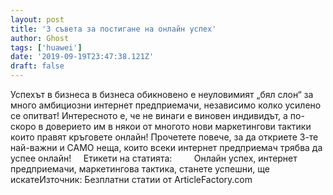 ```yaml
---
layout: post
title: '3 съвета за постигане на онлайн успех'
author: Ghost
tags: ['huawei']
date: '2019-09-19T23:47:38.121Z'
draft: false
---
```


Успехът в бизнеса в бизнеса обикновено е неуловимият „бял слон“ за много амбициозни интернет предприемачи, независимо колко усилено се опитват! Интересното е, че не винаги е виновен индивидът, а по-скоро в доверието им в някои от многото нови маркетингови тактики които правят кръговете онлайн! Прочетете повече, за да откриете 3-те най-важни и САМО неща, които всеки интернет предприемач трябва да успее онлайн!     Етикети на статията:         Онлайн успех, интернет предприемачи, маркетингова тактика, станете успешни, ще искатеИзточник: Безплатни статии от ArticleFactory.com
